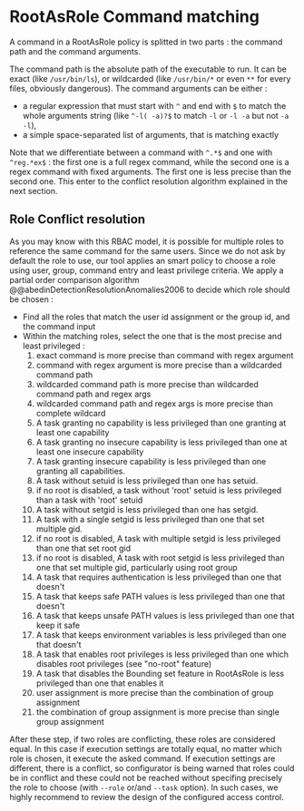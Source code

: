 # RootAsRole Command matching

A command in a RootAsRole policy is splitted in two parts : the command path and the command arguments. 

The command path is the absolute path of the executable to run. It can be exact (like `/usr/bin/ls`), or wildcarded (like `/usr/bin/*` or even `**` for every files, obviously dangerous).
The command arguments can be either :
* a regular expression that must start with `^` and end with `$` to match the whole arguments string (like `^-l( -a)?$` to match `-l` or `-l -a` but not `-a -l`),
* a simple space-separated list of arguments, that is matching exactly

Note that we differentiate between a command with `^.*$` and one with `^reg.*ex$` : the first one is a full regex command, while the second one is a regex command with fixed arguments. The first one is less precise than the second one. This enter to the conflict resolution algorithm explained in the next section.

## Role Conflict resolution

As you may know with this RBAC model, it is possible for multiple roles to reference the same command for the same users. Since we do not ask by default the role to use, our tool applies an smart policy to choose a role using user, group, command entry and least privilege criteria. We apply a partial order comparison algorithm @@abedinDetectionResolutionAnomalies2006 to decide which role should be chosen :

* Find all the roles that match the user id assignment or the group id, and the command input
* Within the matching roles, select the one that is the most precise and least privileged :
   1. exact command is more precise than command with regex argument
   1. command with regex argument is more precise than a wildcarded command path
   1. wildcarded command path is more precise than wildcarded command path and regex args
   1. wildcarded command path and regex args is more precise than complete wildcard
   1. A task granting no capability is less privileged than one granting at least one capability
   1. A task granting no insecure capability is less privileged than one at least one insecure capability
   1. A task granting insecure capability is less privileged than one granting all capabilities.
   1. A task without setuid is less privileged than one has setuid.
   1. if no root is disabled, a task without 'root' setuid is less privileged than a task with 'root' setuid
   1. A task without setgid is less privileged than one has setgid.
   1. A task with a single setgid is less privileged than one that set multiple gid.
   1. if no root is disabled, A task with multiple setgid is less privileged than one that set root gid
   1. if no root is disabled, A task with root setgid is less privileged than one that set multiple gid, particularly using root group
   1. A task that requires authentication is less privileged than one that doesn't
   1. A task that keeps safe PATH values is less privileged than one that doesn't
   1. A task that keeps unsafe PATH values is less privileged than one that keep it safe
   1. A task that keeps environment variables is less privileged than one that doesn't
   1. A task that enables root privileges is less privileged than one which disables root privileges (see "no-root" feature)
   1. A task that disables the Bounding set feature in RootAsRole is less privileged than one that enables it
   1. user assignment is more precise than the combination of group assignment
   1. the combination of group assignment is more precise than single group assignment

After these step, if two roles are conflicting, these roles are considered equal. In this case if execution settings are totally equal, no matter which role is chosen, it execute the asked command. If execution settings are different, there is a conflict, so configurator is being warned that roles could be in conflict and these could not be reached without specifing precisely the role to choose (with `--role` or/and `--task` option). In such cases, we highly recommend to review the design of the configured access control.